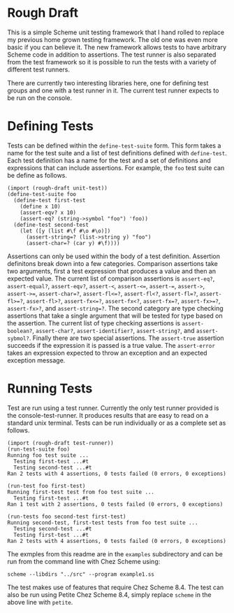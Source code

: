 Rough Draft
============

This is a simple Scheme unit testing framework that I hand rolled to replace my
previous home grown testing framework.  The old one was even more basic if you
can believe it.  The new framework allows tests to have arbitrary Scheme code
in addition to assertions.  The test runner is also separated from the test
framework so it is possible to run the tests with a variety of different test
runners.

There are currently two interesting libraries here, one for defining test
groups and one with a test runner in it.  The current test runner expects to be
run on the console.

Defining Tests
===============

Tests can be defined within the ``define-test-suite`` form.  This form takes a
name for the test suite and a list of test definitions defined with
``define-test``.  Each test definition has a name for the test and a set of
definitions and expressions that can include assertions.  For example, the
``foo`` test suite can be define as follows.

    (import (rough-draft unit-test))
    (define-test-suite foo
      (define-test first-test
        (define x 10)
        (assert-eqv? x 10)
        (assert-eq? (string->symbol "foo") 'foo))
      (define-test second-test
        (let ([y (list #\f #\o #\o)])
          (assert-string=? (list->string y) "foo")
          (assert-char=? (car y) #\f))))

Assertions can only be used within the body of a test definition. Assertion
definitons break down into a few categories.  Comparison assertions take two
arguments, first a test expression that produces a value and then an expected
value.  The current list of comparison assertions is ``assert-eq?``,
``assert-equal?``, ``assert-eqv?``, ``assert-<``, ``assert-<=``, ``assert-=``,
``assert->``, ``assert->=``,  ``assert-char=?``, ``assert-fl<=?``,
``assert-fl<?``, ``assert-fl=?``, ``assert-fl>=?``, ``assert-fl>?``,
``assert-fx<=?``, ``assert-fx<?``, ``assert-fx=?``, ``assert-fx>=?``,
``assert-fx>?``, and ``assert-string=?``.  The second category are type
checking assertions that take a single argument that will be tested for type
based on the assertion.  The current list of type checking assertions is
``assert-boolean?``, ``assert-char?``, ``assert-identifier?``,
``assert-string?``, and ``assert-sybmol?``.  Finally there are two special
assertions.  The ``assert-true`` assertion succeeds if the expression it is
passed is a true value.  The ``assert-error`` takes an expression expected to
throw an exception and an expected exception message.

Running Tests
==============

Test are run using a test runner.  Currently the only test runner provided is
the console-test-runner.  It produces results that are easy to read on a
standard unix terminal.  Tests can be run individually or as a complete set as
follows.

    (import (rough-draft test-runner))
    (run-test-suite foo)
    Running foo test suite ...
      Testing first-test ...#t
      Testing second-test ...#t
    Ran 2 tests with 4 assertions, 0 tests failed (0 errors, 0 exceptions)

    (run-test foo first-test)
    Running first-test test from foo test suite ...
      Testing first-test ...#t
    Ran 1 test with 2 assertions, 0 tests failed (0 errors, 0 exceptions)

    (run-tests foo second-test first-test)
    Running second-test, first-test tests from foo test suite ...
      Testing second-test ...#t
      Testing first-test ...#t
    Ran 2 tests with 4 assertions, 0 tests failed (0 errors, 0 exceptions)

The exmples from this readme are in the ``examples`` subdirectory and can be
run from the command line with Chez Scheme using:

    scheme --libdirs "../src" --program example1.ss

The test makes use of features that require Chez Scheme 8.4.  The test can also
be run using Petite Chez Scheme 8.4, simply replace ``scheme`` in the above
line with ``petite``.


